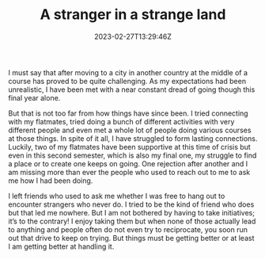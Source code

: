 ﻿---
title: "A stranger in a strange land"
date: 2023-02-27T13:29:46Z
draft: true

tags:
 - Journal
---



I must say that after moving to a city in another country at the middle of a course has proved to be quite challenging. As my expectations had been unrealistic, I have been met with a near constant dread of going though this final year alone.

But that is not too far from how things have since been. I tried connecting with my flatmates, tried doing a bunch of different activities with very different people and even met a whole lot of people doing various courses at those things. In spite of it all, I have struggled to form lasting connections. Luckily, two of my flatmates have been supportive at this time of crisis but even in this second semester, which is also my final one, my struggle to find a place or to create one keeps on going. One rejection after another and I am missing more than ever the people who used to reach out to me to ask me how I had been doing.

I left friends who used to ask me whether I was free to hang out to encounter strangers who never do. I tried to be the kind of friend who does but that led me nowhere. But I am not bothered by having to take initiatives; it’s to the contrary! I enjoy taking them but when none of those actually lead to anything and people often do not even try to reciprocate, you soon run out that drive to keep on trying. But things must be getting better or at least I am getting better at handling it.
